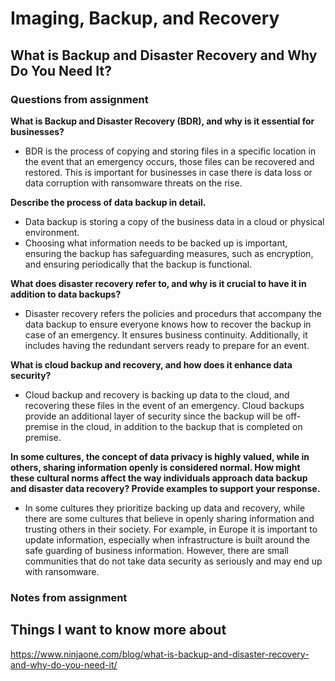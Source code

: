 # Imaging, Backup, and Recovery

## What is Backup and Disaster Recovery and Why Do You Need It?

### Questions from assignment
**What is Backup and Disaster Recovery (BDR), and why is it essential for businesses?**
- BDR is the process of copying and storing files in a specific location in the event that an emergency occurs, those files can be recovered and restored. This is important for businesses in case there is data loss or data corruption with ransomware threats on the rise.

**Describe the process of data backup in detail.**
- Data backup is storing a copy of the business data in a cloud or physical environment.
- Choosing what information needs to be backed up is important, ensuring the backup has safeguarding measures, such as encryption, and ensuring periodically that the backup is functional.

**What does disaster recovery refer to, and why is it crucial to have it in addition to data backups?**
- Disaster recovery refers the policies and procedurs that accompany the data backup to ensure everyone knows how to recover the backup in case of an emergency. It ensures business continuity. Additionally, it includes having the redundant servers ready to prepare for an event.

**What is cloud backup and recovery, and how does it enhance data security?**
- Cloud backup and recovery is backing up data to the cloud, and recovering these files in the event of an emergency. Cloud backups provide an additional layer of security since the backup will be off-premise in the cloud, in addition to the backup that is completed on premise.

**In some cultures, the concept of data privacy is highly valued, while in others, sharing information openly is considered normal. How might these cultural norms affect the way individuals approach data backup and disaster data recovery? Provide examples to support your response.**
- In some cultures they prioritize backing up data and recovery, while there are some cultures that believe in openly sharing information and trusting others in their society. For example, in Europe it is important to update information, especially when infrastructure is built around the safe guarding of business information. However, there are small communities that do not take data security as seriously and may end up with ransomware.


### Notes from assignment 

## Things I want to know more about 

https://www.ninjaone.com/blog/what-is-backup-and-disaster-recovery-and-why-do-you-need-it/
